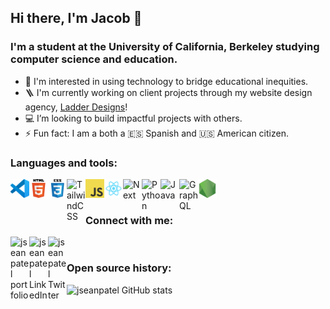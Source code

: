 ## **Hi there, I'm Jacob** 👋

### I'm a student at the University of California, Berkeley studying computer science and education.

- 📕 I'm interested in using technology to bridge educational inequities.
- 🪜 I'm currently working on client projects through my website design agency, [Ladder Designs](https://ladderdesigns.co)!
- 💻 I’m looking to build impactful projects with others.
- ⚡ Fun fact: I am a both a 🇪🇸 Spanish and 🇺🇸 American citizen.

### Languages and tools:

[<img align="left" alt="Visual Studio Code" width="30px" src="https://raw.githubusercontent.com/github/explore/80688e429a7d4ef2fca1e82350fe8e3517d3494d/topics/visual-studio-code/visual-studio-code.png" />][visualstudiocode]
[<img align="left" alt="HTML5" width="30px" src="https://raw.githubusercontent.com/github/explore/80688e429a7d4ef2fca1e82350fe8e3517d3494d/topics/html/html.png" />][html5]
[<img align="left" alt="CSS3" width="30px" src="https://raw.githubusercontent.com/github/explore/80688e429a7d4ef2fca1e82350fe8e3517d3494d/topics/css/css.png" />][css3]
[<img align="left" alt="TailwindCSS" width="30px" src="https://upload.wikimedia.org/wikipedia/commons/thumb/d/d5/Tailwind_CSS_Logo.svg/2048px-Tailwind_CSS_Logo.svg.png" />][tailwindcss]
[<img align="left" alt="JavaScript" width="30px" src="https://raw.githubusercontent.com/github/explore/80688e429a7d4ef2fca1e82350fe8e3517d3494d/topics/javascript/javascript.png" />][javascript]
[<img align="left" alt="React" width="30px" src="https://raw.githubusercontent.com/github/explore/80688e429a7d4ef2fca1e82350fe8e3517d3494d/topics/react/react.png" />][react]
[<img align="left" alt="Next" width="30px" src="https://www.rlogical.com/wp-content/uploads/2021/08/Rlogical-Blog-Images-thumbnail.png" />][next]
[<img align="left" alt="Python" width="30px" src="https://cdn.freebiesupply.com/logos/large/2x/python-5-logo-png-transparent.png" />][python]
[<img align="left" alt="Java" width="30px" src="https://cdn-icons-png.flaticon.com/512/226/226777.png" />][java]
[<img align="left" alt="GraphQL" width="30px" src="https://upload.wikimedia.org/wikipedia/commons/thumb/1/17/GraphQL_Logo.svg/2048px-GraphQL_Logo.svg.png" />][graphql]
[<img  alt="Node.js" width="30px" src="https://raw.githubusercontent.com/github/explore/80688e429a7d4ef2fca1e82350fe8e3517d3494d/topics/nodejs/nodejs.png" />][node]

### Connect with me:

[<img align="left" alt="jseanpatel portfolio" width="30px" src="https://cdn-icons-png.flaticon.com/512/814/814513.png" />][website]
[<img align="left" alt="jseanpatel LinkedIn" width="30px" src="https://cdn-icons-png.flaticon.com/512/3536/3536505.png" />][linkedin]
[<img align="left" alt="jseanpatel Twitter" width="30px" src="https://cdn-icons-png.flaticon.com/512/3670/3670151.png" />][twitter]

<br />

### Open source history:

  <img align="left" alt="jseanpatel GitHub stats" src="https://github-readme-stats-jseanpatel.vercel.app/api?username=jseanpatel&show_icons=true&hide_border=true&count_private=true" />

<!--- Links: -->

[visualstudiocode]: https://code.visualstudio.com/?wt.mc_id=DX_841432
[html5]: https://code.visualstudio.com/?wt.mc_id=DX_841432
[css3]: https://developer.mozilla.org/en-US/docs/Web/CSS
[tailwindcss]: https://tailwindcss.com/
[javascript]: https://www.javascript.com/
[react]: https://reactjs.org/
[next]: https://nextjs.org/
[python]: https://www.python.org/
[java]: https://www.java.com/en/
[graphql]: https://graphql.org/
[node]: https://nodejs.org/en/
[website]: https://jseanpa.tel/
[linkedin]: https://www.linkedin.com/in/jseanpatel/
[twitter]: https://twitter.com/jseanpatel
